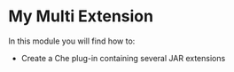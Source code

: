 # My Multi Extension
In this module you will find how to:
- Create a Che plug-in containing several JAR extensions
